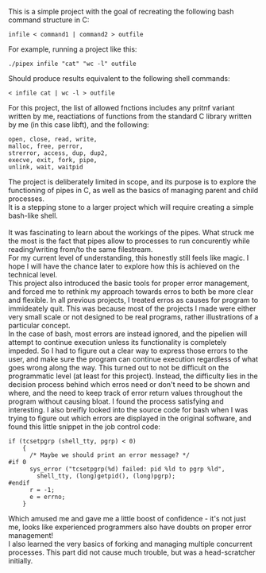 	
This is a simple project with the goal of recreating the following bash command structure in C:
```
infile < command1 | command2 > outfile
```
For example, running a project like this:
```
./pipex infile "cat" "wc -l" outfile
```
Should produce results equivalent to the following shell commands:
```
< infile cat | wc -l > outfile
```
For this project, the list of allowed fnctions includes any pritnf variant written by me, reactiations of functions from the standard C library written by me (in this case libft), and the following:
```
open, close, read, write,
malloc, free, perror,
strerror, access, dup, dup2,
execve, exit, fork, pipe,
unlink, wait, waitpid
```
The project is deliberately limited in scope, and its purpose is to explore the functioning of pipes in C, as well as the basics of managing parent and child processes.\
It is a stepping stone to a larger project which will require creating a simple bash-like shell.\
\
It was fascinating to learn about the workings of the pipes. What struck me the most is the fact that pipes allow to processes to run concurently while reading/writing from/to the same filestream.\
For my current level of understanding, this honestly still feels like magic. I hope I will have the chance later to explore how this is achieved on the technical level.\
This project also introduced the basic tools for proper error management, and forced me to rethink my approach towards erros to both be more clear and flexible.
In all previous projects, I treated erros as causes for program to immideately quit. This was because most of the projects I made were either very small scale or not designed to be real programs,
rather illustrations of a particular concept.\
In the case of bash, most errors are instead ignored, and the pipelien will attempt to continue execution unless its functionality is completely impeded. So I had to figure out a clear way to express those errors to the user, and make sure the program can continue execution regardless of what goes wrong along the way. This turned out to not be difficult on the programmatic level (at least for this project). Instead, the difficulty lies in the decision process behind which erros need or don't need to be shown and where, and the need to keep track of error return values throughout the program without causing bloat. I found the process satisfying and interesting. I also breifly looked into the source code for bash when I was trying to figure out which errors are displayed in the original software, and found this little snippet in the job control code:
```
if (tcsetpgrp (shell_tty, pgrp) < 0)
	{
	  /* Maybe we should print an error message? */
#if 0
	  sys_error ("tcsetpgrp(%d) failed: pid %ld to pgrp %ld",
	    shell_tty, (long)getpid(), (long)pgrp);
#endif
	  r = -1;
	  e = errno;
	}
```
Which amused me and gave me a little boost of confidence - it's not just me, looks like experienced programmers also have doubts on proper error management!\
I also learned the very basics of forking and managing multiple concurrent processes. This part did not cause much trouble, but was a head-scratcher initially.
